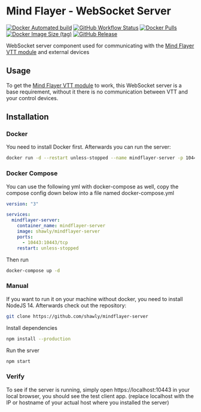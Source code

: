 # Mind Flayer - WebSocket Server
[![Docker Automated build](https://img.shields.io/badge/docker%20build-automated-brightgreen)](https://github.com/shawly/mindflayer-server/actions) [![GitHub Workflow Status](https://img.shields.io/github/workflow/status/shawly/mindflayer-server/Docker)](https://github.com/shawly/mindflayer-server/actions) [![Docker Pulls](https://img.shields.io/docker/pulls/shawly/mindflayer-server)](https://hub.docker.com/r/shawly/mindflayer-server) [![Docker Image Size (tag)](https://img.shields.io/docker/image-size/shawly/mindflayer-server/latest)](https://hub.docker.com/r/shawly/mindflayer-server) [![GitHub Release](https://img.shields.io/github/release/shawly/mindflayer-server.svg)](https://github.com/shawly/mindflayer-server/releases/latest)

WebSocket server component used for communicating with the [Mind Flayer VTT module](https://github.com/shawly/foundryvtt-mindflayer) and external devices

## Usage

To get the [Mind Flayer VTT module](https://github.com/shawly/foundryvtt-mindflayer) to work, this WebSocket server is a base requirement, without it there is no communication between VTT and your control devices.

## Installation

### Docker

You need to install Docker first. Afterwards you can run the server:

```sh
docker run -d --restart unless-stopped --name mindflayer-server -p 10443:10443 shawly/mindflayer-server
```

### Docker Compose

You can use the following yml with docker-compose as well, copy the compose config down below into a file named docker-compose.yml

```yml
version: "3"

services:
  mindflayer-server:
    container_name: mindflayer-server
    image: shawly/mindflayer-server
    ports:
      - 10443:10443/tcp
    restart: unless-stopped
```

Then run

```sh
docker-compose up -d
```

### Manual

If you want to run it on your machine without docker, you need to install NodeJS 14. Afterwards check out the repository:

```sh
git clone https://github.com/shawly/mindflayer-server
```

Install dependencies

```sh
npm install --production
```

Run the srver

```sh
npm start
```

### Verify

To see if the server is running, simply open https://localhost:10443 in your local browser, you should see the test client app. (replace localhost with the IP or hostname of your actual host where you installed the server)
